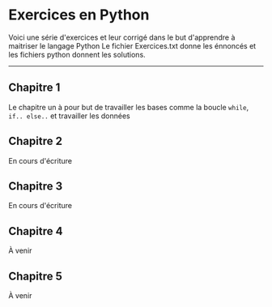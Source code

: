 # Exercices en Python
Voici une série d'exercices et leur corrigé dans le but d'apprendre à maitriser le langage Python 
Le fichier Exercices.txt donne les énnoncés et les fichiers python donnent les solutions. 
***
## Chapitre 1
Le chapitre un à pour but de travailler les bases comme la boucle `while`, `if.. else..` et travailler les données

## Chapitre 2
En cours d'écriture

## Chapitre 3
En cours d'écriture

## Chapitre 4
À venir 

## Chapitre 5
À venir